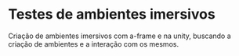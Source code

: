 # Testes de ambientes imersivos
Criação de ambientes imersivos com a-frame e na unity, buscando a criação de ambientes e a interação com os mesmos.
